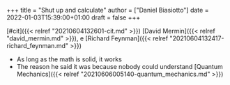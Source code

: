 +++
title = "Shut up and calculate"
author = ["Daniel Biasiotto"]
date = 2022-01-03T15:39:00+01:00
draft = false
+++

[#cit]({{< relref "20210604132601-cit.md" >}}) [David Mermin]({{< relref "david_mermin.md" >}}), e [Richard Feynman]({{< relref "20210604132417-richard_feynman.md" >}})

-   As long as the math is solid, it works
-   The reason he said it was because nobody could understand [Quantum Mechanics]({{< relref "20210606005140-quantum_mechanics.md" >}})
